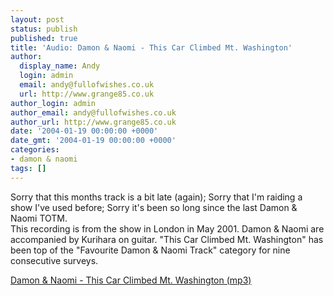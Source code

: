 ```yaml
---
layout: post
status: publish
published: true
title: 'Audio: Damon & Naomi - This Car Climbed Mt. Washington'
author:
  display_name: Andy
  login: admin
  email: andy@fullofwishes.co.uk
  url: http://www.grange85.co.uk
author_login: admin
author_email: andy@fullofwishes.co.uk
author_url: http://www.grange85.co.uk
date: '2004-01-19 00:00:00 +0000'
date_gmt: '2004-01-19 00:00:00 +0000'
categories:
- damon & naomi
tags: []
---
```

<p>Sorry that this months track is a bit late (again); Sorry that I'm raiding a show I've used before; Sorry it's been so long since the last Damon & Naomi TOTM. <br />This recording is from the show in London in May 2001. Damon & Naomi are accompanied by Kurihara on guitar. "This Car Climbed Mt. Washington" has been top of the "Favourite Damon & Naomi Track" category for nine consecutive surveys.</p>
<p><a href="http://www.box.net/shared/3k365l4jrx">Damon & Naomi - This Car Climbed Mt. Washington (mp3)</a></p>
